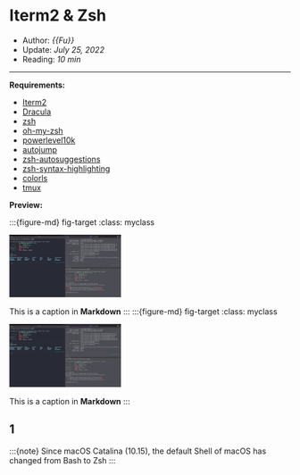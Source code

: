 # Iterm2 & Zsh

- Author: *{{Fu}}*
- Update: *July 25, 2022*
- Reading: *10 min*

---

**Requirements:**
- [Iterm2](https://iterm2.com/)
- [Dracula](https://draculatheme.com/)
- [zsh](https://www.zsh.org/)
- [oh-my-zsh](https://github.com/ohmyzsh/ohmyzsh)
- [powerlevel10k](https://github.com/romkatv/powerlevel10k)
- [autojump](https://github.com/wting/autojump)
- [zsh-autosuggestions](https://github.com/zsh-users/zsh-autosuggestions)
- [zsh-syntax-highlighting](https://github.com/zsh-users/zsh-syntax-highlighting)
- [colorls](https://github.com/athityakumar/colorls)
- [tmux](https://github.com/tmux/tmux)


**Preview:**


:::{figure-md} fig-target
:class: myclass

<img src="img/Iterm2-Zsh-1.jpg" alt="fishy" class="bg-primary mb-1" width="200px">

This is a caption in **Markdown**
:::
:::{figure-md} fig-target
:class: myclass

<img src="img/Iterm2-Zsh-1.jpg" alt="fishy" class="bg-primary mb-1" width="200px">

This is a caption in **Markdown**
:::




## 1
:::{note}
Since macOS Catalina (10.15), the default Shell of macOS has changed from Bash to Zsh
:::

